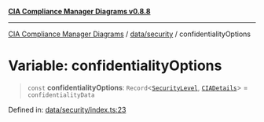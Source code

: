 [**CIA Compliance Manager Diagrams v0.8.8**](../../../README.md)

***

[CIA Compliance Manager Diagrams](../../../modules.md) / [data/security](../README.md) / confidentialityOptions

# Variable: confidentialityOptions

> `const` **confidentialityOptions**: `Record`\<[`SecurityLevel`](../../../types/cia/type-aliases/SecurityLevel.md), [`CIADetails`](../../../types/interfaces/CIADetails.md)\> = `confidentialityData`

Defined in: [data/security/index.ts:23](https://github.com/Hack23/cia-compliance-manager/blob/88094f2c4c350fd10a1e440c3eab70aedd819944/src/data/security/index.ts#L23)
